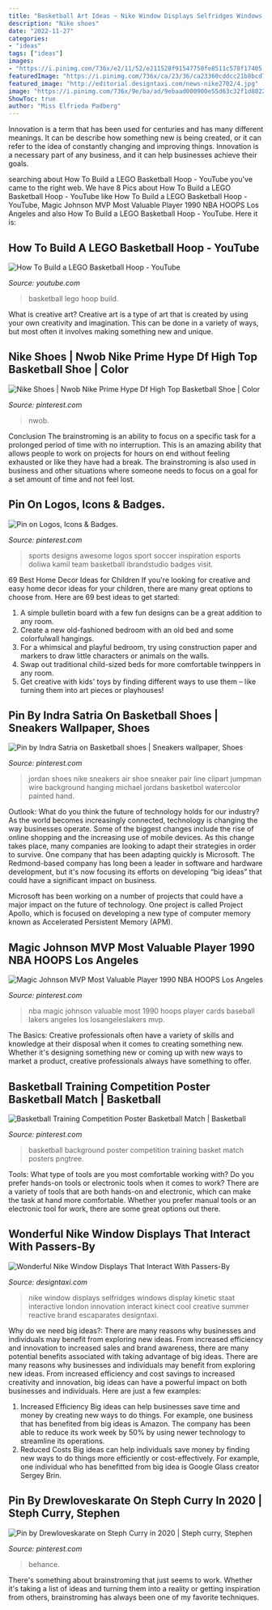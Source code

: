 ```yaml
---
title: "Basketball Art Ideas ~ Nike Window Displays Selfridges Windows Display Kinetic Staat Interactive London Innovation Interact Kinect Cool Creative Summer Reactive Brand Escaparates Designtaxi"
description: "Nike shoes"
date: "2022-11-27"
categories:
- "ideas"
tags: ["ideas"]
images:
- "https://i.pinimg.com/736x/e2/11/52/e211528f91547750fe8511c578f17405.jpg"
featuredImage: "https://i.pinimg.com/736x/ca/23/36/ca23360cddcc21b8bcd7817f36feaae5.jpg"
featured_image: "http://editorial.designtaxi.com/news-nike2702/4.jpg"
image: "https://i.pinimg.com/736x/9e/ba/ad/9ebaad000900e55d63c32f1d80226cc3.jpg"
ShowToc: true
author: "Miss Elfrieda Padberg"
---
```



Innovation is a term that has been used for centuries and has many different meanings. It can be describe how something new is being created, or it can refer to the idea of constantly changing and improving things. Innovation is a necessary part of any business, and it can help businesses achieve their goals.

	

		
searching about How To Build a LEGO Basketball Hoop - YouTube you've came to the right web. We have 8 Pics about How To Build a LEGO Basketball Hoop - YouTube like How To Build a LEGO Basketball Hoop - YouTube, Magic Johnson MVP Most Valuable Player 1990 NBA HOOPS Los Angeles and also How To Build a LEGO Basketball Hoop - YouTube. Here it is:
		
    
## How To Build A LEGO Basketball Hoop - YouTube

<img loading=lazy src="https://i.ytimg.com/vi/KDnL0c3skw4/maxresdefault.jpg" onerror="this.onerror=null;this.src='https://tse1.mm.bing.net/th?id=OIP.U2qVuWY0aw_1GlXvY6MUbAHaEK&amp;pid=15.1';" alt="How To Build a LEGO Basketball Hoop - YouTube">

_Source: youtube.com_

>basketball lego hoop build. 

	

What is creative art?
Creative art is a type of art that is created by using your own creativity and imagination. This can be done in a variety of ways, but most often it involves making something new and unique.

    
## Nike Shoes | Nwob Nike Prime Hype Df High Top Basketball Shoe | Color

<img loading=lazy src="https://i.pinimg.com/736x/f4/06/3b/f4063b111291bf0da8d8da69b3355657.jpg" onerror="this.onerror=null;this.src='https://tse2.mm.bing.net/th?id=OIP.Ci_waLuH1oTOVDQOR3ie4gHaHa&amp;pid=15.1';" alt="Nike Shoes | Nwob Nike Prime Hype Df High Top Basketball Shoe | Color">

_Source: pinterest.com_

>nwob. 

	

Conclusion
The brainstroming is an ability to focus on a specific task for a prolonged period of time with no interruption. This is an amazing ability that allows people to work on projects for hours on end without feeling exhausted or like they have had a break. The brainstroming is also used in business and other situations where someone needs to focus on a goal for a set amount of time and not feel lost.

    
## Pin On Logos, Icons &amp; Badges.

<img loading=lazy src="https://i.pinimg.com/736x/31/b9/bf/31b9bf8a06b52f88572e3b402e7badd6--soccer-logo-logo-sport.jpg" onerror="this.onerror=null;this.src='https://tse4.mm.bing.net/th?id=OIP.YRV-oanQVy-VJUhHWnSRggHaLH&amp;pid=15.1';" alt="Pin on Logos, Icons &amp; Badges.">

_Source: pinterest.com_

>sports designs awesome logos sport soccer inspiration esports doliwa kamil team basketball ibrandstudio badges visit. 

	

69 Best Home Decor Ideas for Children
If you're looking for creative and easy home decor ideas for your children, there are many great options to choose from. Here are 69 best ideas to get started: 
1. A simple bulletin board with a few fun designs can be a great addition to any room. 
2. Create a new old-fashioned bedroom with an old bed and some colorfulwall hangings. 
3. For a whimsical and playful bedroom, try using construction paper and markers to draw little characters or animals on the walls. 
4. Swap out traditional child-sized beds for more comfortable twinppers in any room. 
5. Get creative with kids' toys by finding different ways to use them – like turning them into art pieces or playhouses! 

    
## Pin By Indra Satria On Basketball Shoes | Sneakers Wallpaper, Shoes

<img loading=lazy src="https://i.pinimg.com/736x/e2/11/52/e211528f91547750fe8511c578f17405.jpg" onerror="this.onerror=null;this.src='https://tse1.mm.bing.net/th?id=OIP.kf-4GroFKXddyFVwV7sK9gHaOp&amp;pid=15.1';" alt="Pin by Indra Satria on Basketball shoes | Sneakers wallpaper, Shoes">

_Source: pinterest.com_

>jordan shoes nike sneakers air shoe sneaker pair line clipart jumpman wire background hanging michael jordans basketbol watercolor painted hand. 

	

Outlook: What do you think the future of technology holds for our industry?
As the world becomes increasingly connected, technology is changing the way businesses operate. Some of the biggest changes include the rise of online shopping and the increasing use of mobile devices. As this change takes place, many companies are looking to adapt their strategies in order to survive. 
One company that has been adapting quickly is Microsoft. The Redmond-based company has long been a leader in software and hardware development, but it's now focusing its efforts on developing “big ideas” that could have a significant impact on business. 

Microsoft has been working on a number of projects that could have a major impact on the future of technology. One project is called Project Apollo, which is focused on developing a new type of computer memory known as Accelerated Persistent Memory (APM).

    
## Magic Johnson MVP Most Valuable Player 1990 NBA HOOPS Los Angeles

<img loading=lazy src="https://i.pinimg.com/736x/ca/23/36/ca23360cddcc21b8bcd7817f36feaae5.jpg" onerror="this.onerror=null;this.src='https://tse1.mm.bing.net/th?id=OIP.PMlrSHNovje95WM-LfV9XQHaKW&amp;pid=15.1';" alt="Magic Johnson MVP Most Valuable Player 1990 NBA HOOPS Los Angeles">

_Source: pinterest.com_

>nba magic johnson valuable most 1990 hoops player cards baseball lakers angeles los losangeleslakers mvp. 

	

The Basics:
Creative professionals often have a variety of skills and knowledge at their disposal when it comes to creating something new. Whether it's designing something new or coming up with new ways to market a product, creative professionals always have something to offer.

    
## Basketball Training Competition Poster Basketball Match | Basketball

<img loading=lazy src="https://i.pinimg.com/736x/f7/41/a9/f741a9222c6bbee487211fd7c0dfe5eb.jpg" onerror="this.onerror=null;this.src='https://tse2.mm.bing.net/th?id=OIP.aY44ejBhItRw5cTd60iJogHaLH&amp;pid=15.1';" alt="Basketball Training Competition Poster Basketball Match | Basketball">

_Source: pinterest.com_

>basketball background poster competition training basket match posters pngtree. 

	

Tools: What type of tools are you most comfortable working with?
Do you prefer hands-on tools or electronic tools when it comes to work? There are a variety of tools that are both hands-on and electronic, which can make the task at hand more comfortable. Whether you prefer manual tools or an electronic tool for work, there are some great options out there.

    
## Wonderful Nike Window Displays That Interact With Passers-By

<img loading=lazy src="http://editorial.designtaxi.com/news-nike2702/4.jpg" onerror="this.onerror=null;this.src='https://tse2.mm.bing.net/th?id=OIP.PyZ79xktY8xlNLW-KOVk9QHaE7&amp;pid=15.1';" alt="Wonderful Nike Window Displays That Interact With Passers-By">

_Source: designtaxi.com_

>nike window displays selfridges windows display kinetic staat interactive london innovation interact kinect cool creative summer reactive brand escaparates designtaxi. 

	

Why do we need big ideas?: There are many reasons why businesses and individuals may benefit from exploring new ideas. From increased efficiency and innovation to increased sales and brand awareness, there are many potential benefits associated with taking advantage of big ideas.
There are many reasons why businesses and individuals may benefit from exploring new ideas. From increased efficiency and cost savings to increased creativity and innovation, big ideas can have a powerful impact on both businesses and individuals. Here are just a few examples:
1. Increased Efficiency
Big ideas can help businesses save time and money by creating new ways to do things. For example, one business that has benefited from big ideas is Amazon. The company has been able to reduce its work week by 50% by using newer technology to streamline its operations.
2. Reduced Costs
Big ideas can help individuals save money by finding new ways to do things more efficiently or cost-effectively. For example, one individual who has benefitted from big idea is Google Glass creator Sergey Brin.

    
## Pin By Drewloveskarate On Steph Curry In 2020 | Steph Curry, Stephen

<img loading=lazy src="https://i.pinimg.com/736x/9e/ba/ad/9ebaad000900e55d63c32f1d80226cc3.jpg" onerror="this.onerror=null;this.src='https://tse2.mm.bing.net/th?id=OIP.eLSKwb_wAD3AJfGyGHuPGwHaK9&amp;pid=15.1';" alt="Pin by Drewloveskarate on Steph Curry in 2020 | Steph curry, Stephen">

_Source: pinterest.com_

>behance. 

	

There's something about brainstroming that just seems to work. Whether it's taking a list of ideas and turning them into a reality or getting inspiration from others, brainstroming has always been one of my favorite techniques.

